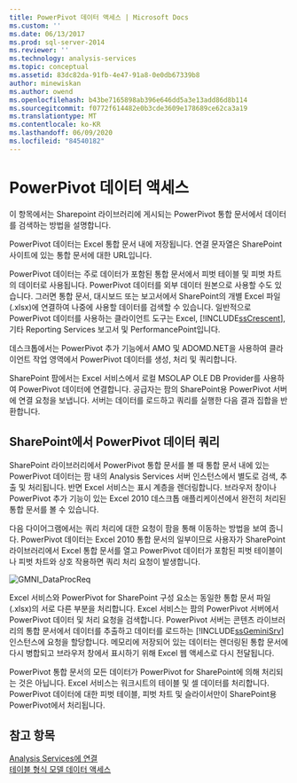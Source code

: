 ```yaml
---
title: PowerPivot 데이터 액세스 | Microsoft Docs
ms.custom: ''
ms.date: 06/13/2017
ms.prod: sql-server-2014
ms.reviewer: ''
ms.technology: analysis-services
ms.topic: conceptual
ms.assetid: 83dc82da-91fb-4e47-91a8-0e0db67339b8
author: minewiskan
ms.author: owend
ms.openlocfilehash: b43be7165898ab396e646dd5a3e13add86d8b114
ms.sourcegitcommit: f0772f614482e0b3cde3609e178689ce62ca3a19
ms.translationtype: MT
ms.contentlocale: ko-KR
ms.lasthandoff: 06/09/2020
ms.locfileid: "84540182"
---
```

# <a name="powerpivot-data-access"></a>PowerPivot 데이터 액세스
  이 항목에서는 Sharepoint 라이브러리에 게시되는 PowerPivot 통합 문서에서 데이터를 검색하는 방법을 설명합니다.  
  
 PowerPivot 데이터는 Excel 통합 문서 내에 저장됩니다. 연결 문자열은 SharePoint 사이트에 있는 통합 문서에 대한 URL입니다.  
  
 PowerPivot 데이터는 주로 데이터가 포함된 통합 문서에서 피벗 테이블 및 피벗 차트의 데이터로 사용됩니다. PowerPivot 데이터를 외부 데이터 원본으로 사용할 수도 있습니다. 그러면 통합 문서, 대시보드 또는 보고서에서 SharePoint의 개별 Excel 파일(.xlsx)에 연결하여 나중에 사용할 데이터를 검색할 수 있습니다. 일반적으로 PowerPivot 데이터를 사용하는 클라이언트 도구는 Excel, [!INCLUDE[ssCrescent](../../includes/sscrescent-md.md)], 기타 Reporting Services 보고서 및 PerformancePoint입니다.  
  
 데스크톱에서는 PowerPivot 추가 기능에서 AMO 및 ADOMD.NET을 사용하여 클라이언트 작업 영역에서 PowerPivot 데이터를 생성, 처리 및 쿼리합니다.  
  
 SharePoint 팜에서는 Excel 서비스에서 로컬 MSOLAP OLE DB Provider를 사용하여 PowerPivot 데이터에 연결합니다. 공급자는 팜의 SharePoint용 PowerPivot 서버에 연결 요청을 보냅니다. 서버는 데이터를 로드하고 쿼리를 실행한 다음 결과 집합을 반환합니다.  
  
##  <a name="querying-powerpivot-data-in-sharepoint"></a><a name="queryproc"></a>SharePoint에서 PowerPivot 데이터 쿼리  
 SharePoint 라이브러리에서 PowerPivot 통합 문서를 볼 때 통합 문서 내에 있는 PowerPivot 데이터는 팜 내의 Analysis Services 서버 인스턴스에서 별도로 검색, 추출 및 처리됩니다. 반면 Excel 서비스는 표시 계층을 렌더링합니다. 브라우저 창이나 PowerPivot 추가 기능이 있는 Excel 2010 데스크톱 애플리케이션에서 완전히 처리된 통합 문서를 볼 수 있습니다.  
  
 다음 다이어그램에서는 쿼리 처리에 대한 요청이 팜을 통해 이동하는 방법을 보여 줍니다. PowerPivot 데이터는 Excel 2010 통합 문서의 일부이므로 사용자가 SharePoint 라이브러리에서 Excel 통합 문서를 열고 PowerPivot 데이터가 포함된 피벗 테이블이나 피벗 차트와 상호 작용하면 쿼리 처리 요청이 발생합니다.  
  
 ![GMNI_DataProcReq](../media/gmni-dataprocreq.gif "GMNI_DataProcReq")  
  
 Excel 서비스와 PowerPivot for SharePoint 구성 요소는 동일한 통합 문서 파일(.xlsx)의 서로 다른 부분을 처리합니다. Excel 서비스는 팜의 PowerPivot 서버에서 PowerPivot 데이터 및 처리 요청을 검색합니다. PowerPivot 서버는 콘텐츠 라이브러리의 통합 문서에서 데이터를 추출하고 데이터를 로드하는 [!INCLUDE[ssGeminiSrv](../../includes/ssgeminisrv-md.md)] 인스턴스에 요청을 할당합니다. 메모리에 저장되어 있는 데이터는 렌더링된 통합 문서에 다시 병합되고 브라우저 창에서 표시하기 위해 Excel 웹 액세스로 다시 전달됩니다.  
  
 PowerPivot 통합 문서의 모든 데이터가 PowerPivot for SharePoint에 의해 처리되는 것은 아닙니다. Excel 서비스는 워크시트의 테이블 및 셀 데이터를 처리합니다. PowerPivot 데이터에 대한 피벗 테이블, 피벗 차트 및 슬라이서만이 SharePoint용 PowerPivot에서 처리됩니다.  
  
## <a name="see-also"></a>참고 항목  
 [Analysis Services에 연결](../instances/connect-to-analysis-services.md)   
 [테이블 형식 모델 데이터 액세스](../tabular-models/tabular-model-data-access.md)  
  
  
